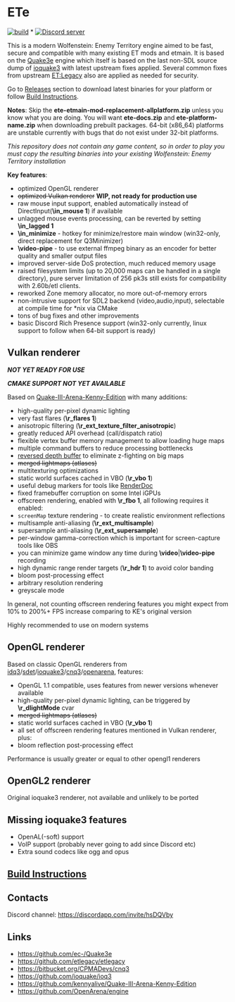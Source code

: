 # ETe

[![build](../../workflows/build/badge.svg)](../../actions?query=workflow%3Abuild) * <a href="https://discord.com/invite/hsDQVby"><img src="https://img.shields.io/discord/253600486219972608?color=7289da&logo=discord&logoColor=white" alt="Discord server" /></a>

This is a modern Wolfenstein: Enemy Territory engine aimed to be fast, secure and compatible with many existing ET mods and etmain.
It is based on the [Quake3e](https://github.com/ec-/Quake3e) engine which itself is based on the last non-SDL source dump of [ioquake3](https://github.com/ioquake/ioq3) with latest upstream fixes applied. Several common fixes from upstream [ET:Legacy](https://github.com/etlegacy/etlegacy) also are applied as needed for security.

Go to [Releases](../../releases) section to download latest binaries for your platform or follow [Build Instructions](#build-instructions).

**Notes**: Skip the **ete-etmain-mod-replacement-allplatform.zip** unless you know what you are doing. You will want **ete-docs.zip** and **ete-platform-name.zip** when downloading prebuilt packages. 64-bit (x86_64) platforms are unstable currently with bugs that do not exist under 32-bit platforms.

*This repository does not contain any game content, so in order to play you must copy the resulting binaries into your existing Wolfenstein: Enemy Territory installation*

**Key features**:

* optimized OpenGL renderer
* ~~optimized Vulkan renderer~~ **WIP, not ready for production use**
* raw mouse input support, enabled automatically instead of DirectInput(**\in_mouse 1**) if available
* unlagged mouse events processing, can be reverted by setting **\in_lagged 1**
* **\in_minimize** - hotkey for minimize/restore main window (win32-only, direct replacement for Q3Minimizer)
* **\video-pipe** - to use external ffmpeg binary as an encoder for better quality and smaller output files
* improved server-side DoS protection, much reduced memory usage
* raised filesystem limits (up to 20,000 maps can be handled in a single directory), pure server limitation of 256 pk3s still exists for compatibility with 2.60b/etl clients.
* reworked Zone memory allocator, no more out-of-memory errors
* non-intrusive support for SDL2 backend (video,audio,input), selectable at compile time for *nix via CMake
* tons of bug fixes and other improvements
* basic Discord Rich Presence support (win32-only currently, linux support to follow when 64-bit support is ready)

## Vulkan renderer

***NOT YET READY FOR USE***

***CMAKE SUPPORT NOT YET AVAILABLE***

Based on [Quake-III-Arena-Kenny-Edition](https://github.com/kennyalive/Quake-III-Arena-Kenny-Edition) with many additions:

* high-quality per-pixel dynamic lighting
* very fast flares (**\r_flares 1**)
* anisotropic filtering (**\r_ext_texture_filter_anisotropic**)
* greatly reduced API overhead (call/dispatch ratio)
* flexible vertex buffer memory management to allow loading huge maps
* multiple command buffers to reduce processing bottlenecks
* [reversed depth buffer](https://developer.nvidia.com/content/depth-precision-visualized) to eliminate z-fighting on big maps
* ~~merged lightmaps (atlases)~~
* multitexturing optimizations
* static world surfaces cached in VBO (**\r_vbo 1**)
* useful debug markers for tools like [RenderDoc](https://renderdoc.org/)
* fixed framebuffer corruption on some Intel iGPUs
* offscreen rendering, enabled with **\r_fbo 1**, all following requires it enabled:
* `screenMap` texture rendering - to create realistic environment reflections
* multisample anti-aliasing (**\r_ext_multisample**)
* supersample anti-aliasing (**\r_ext_supersample**)
* per-window gamma-correction which is important for screen-capture tools like OBS
* you can minimize game window any time during **\video**|**\video-pipe** recording
* high dynamic range render targets (**\r_hdr 1**) to avoid color banding
* bloom post-processing effect
* arbitrary resolution rendering
* greyscale mode

In general, not counting offscreen rendering features you might expect from 10% to 200%+ FPS increase comparing to KE's original version

Highly recommended to use on modern systems

## OpenGL renderer

Based on classic OpenGL renderers from [idq3](https://github.com/id-Software/Quake-III-Arena)/[sdet](https://github.com/id-Software/Enemy-Territory)/[ioquake3](https://github.com/ioquake/ioq3)/[cnq3](https://bitbucket.org/CPMADevs/cnq3)/[openarena](https://github.com/OpenArena/engine), features:

* OpenGL 1.1 compatible, uses features from newer versions whenever available
* high-quality per-pixel dynamic lighting, can be triggered by **\r_dlightMode** cvar
* ~~merged lightmaps (atlases)~~
* static world surfaces cached in VBO (**\r_vbo 1**)
* all set of offscreen rendering features mentioned in Vulkan renderer, plus:
* bloom reflection post-processing effect

Performance is usually greater or equal to other opengl1 renderers

## OpenGL2 renderer

Original ioquake3 renderer, not available and unlikely to be ported

## Missing ioquake3 features

* OpenAL(-soft) support
* VoIP support (probably never going to add since Discord etc)
* Extra sound codecs like ogg and opus

## [Build Instructions](BUILD.md)

## Contacts

Discord channel: https://discordapp.com/invite/hsDQVby

## Links

* https://github.com/ec-/Quake3e
* https://github.com/etlegacy/etlegacy
* https://bitbucket.org/CPMADevs/cnq3
* https://github.com/ioquake/ioq3
* https://github.com/kennyalive/Quake-III-Arena-Kenny-Edition
* https://github.com/OpenArena/engine
